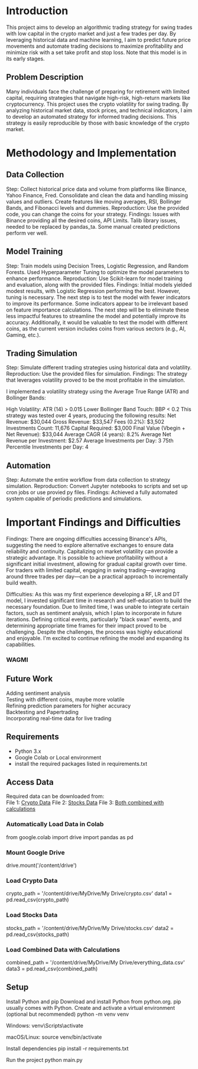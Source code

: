 # Introduction
This project aims to develop an algorithmic trading strategy for swing trades with low capital in the crypto market and just a few trades per day. By leveraging historical data and machine learning, I aim to predict future price movements and automate trading decisions to maximize profitability and minimize risk with a set take profit and stop loss. Note that this model is in its early stages.  

## Problem Description    
Many individuals face the challenge of preparing for retirement with limited capital, requiring strategies that navigate high-risk, high-return markets like cryptocurrency. This project uses the crypto volatility for swing trading. By analyzing historical market data, stock prices, and technical indicators, I aim to develop an automated strategy for informed trading decisions. This strategy is easily reproducible by those with basic knowledge of the crypto market.

# Methodology and Implementation   

## Data Collection   
Step: Collect historical price data and volume from platforms like Binance, Yahoo Finance, Fred. Consolidate and clean the data and handling missing values and outliers. Create features like moving averages, RSI, Bollinger Bands, and Fibonacci levels and dummies.
Reproduction: Use the provided code, you can change the coins for your strategy.
Findings: Issues with Binance providing all the desired coins, API Limits. Talib library issues, needed to be replaced by pandas_ta. Some manual created predictions perform ver well.


## Model Training    
Step: Train models using Decision Trees, Logistic Regression, and Random Forests. Used Hyperparameter Tuning to optimize the model parameters to enhance performance.
Reproduction: Use Scikit-learn for model training and evaluation, along with the provided files.
Findings: Initial models yielded modest results, with Logistic Regression performing the best. However, tuning is necessary. The next step is to test the model with fewer indicators to improve its performance. Some indicators appear to be irrelevant based on feature importance calculations. The next step will be to eliminate these less impactful features to streamline the model and potentially improve its accuracy. Additionally, it would be valuable to test the model with different coins, as the current version includes coins from various sectors (e.g., AI, Gaming, etc.). 

## Trading Simulation    
Step: Simulate different trading strategies using historical data and volatility.
Reproduction: Use the provided files for simulation.
Findings: The strategy that leverages volatility proved to be the most profitable in the simulation.

I implemented a volatility strategy using the Average True Range (ATR) and Bollinger Bands:

High Volatility: ATR (14) > 0.015
Lower Bollinger Band Touch: BBP < 0.2
This strategy was tested over 4 years, producing the following results:
Net Revenue: $30,044
Gross Revenue: $33,547
Fees (0.2%): $3,502
Investments Count: 11,676
Capital Required: $3,000
Final Value (Vbegin + Net Revenue): $33,044
Average CAGR (4 years): 8.2%
Average Net Revenue per Investment: $2.57
Average Investments per Day: 3
75th Percentile Investments per Day: 4

## Automation   
Step: Automate the entire workflow from data collection to strategy simulation.
Reproduction: Convert Jupyter notebooks to scripts and set up cron jobs or use provied py files.
Findings: Achieved a fully automated system capable of periodic predictions and simulations.

# Important Findings and Difficulties
Findings: There are ongoing difficulties accessing Binance's APIs, suggesting the need to explore alternative exchanges to ensure data reliability and continuity. Capitalizing on market volatility can provide a strategic advantage. It is possible to achieve profitability without a significant initial investment, allowing for gradual capital growth over time. For traders with limited capital, engaging in swing trading—averaging around three trades per day—can be a practical approach to incrementally build wealth.

Difficulties: As this was my first experience developing a RF, LR and DT model, I invested significant time in research and self-education to build the necessary foundation. Due to limited time, I was unable to integrate certain factors, such as sentiment analysis, which I plan to incorporate in future iterations.
Defining critical events, particularly "black swan" events, and determining appropriate time frames for their impact proved to be challenging. Despite the challenges, the process was highly educational and enjoyable. I'm excited to continue refining the model and expanding its capabilities.   
### WAGMI 


## Future Work
Adding sentiment analysis   
Testing with different coins, maybe more volatile   
Refining prediction parameters for higher accuracy   
Backtesting and Papertrading    
Incorporating real-time data for live trading   

## Requirements
- Python 3.x
- Google Colab or Local environment
- install the required packages listed in requirements.txt

## Access Data    
Required data can be downloaded from:     
File 1: [Crypto Data](https://drive.google.com/file/d/1-09LDYhQIjgorvsxgqVkhd1T3QvP3akU/view?usp=sharing)
File 2: [Stocks Data](https://drive.google.com/file/d/1PjkT11UkqvOw7Sl7AhrDjGHI3W7-f-Bh/view?usp=sharing)
File 3: [Both combined with calculations](https://drive.google.com/file/d/1fSoSmx0lkBawGWfySwqaAOTTK43-9nBM/view?usp=sharing)

### Automatically Load Data in Colab     
from google.colab import drive
import pandas as pd 

### Mount Google Drive
drive.mount('/content/drive')

### Load Crypto Data
crypto_path = '/content/drive/MyDrive/My Drive/crypto.csv'
data1 = pd.read_csv(crypto_path)

### Load Stocks Data
stocks_path = '/content/drive/MyDrive/My Drive/stocks.csv'
data2 = pd.read_csv(stocks_path)

### Load Combined Data with Calculations
combined_path = '/content/drive/MyDrive/My Drive/everything_data.csv'
data3 = pd.read_csv(combined_path)


## Setup
Install Python and pip
Download and install Python from python.org. pip usually comes with Python.
Create and activate a virtual environment (optional but recommended)
python -m venv venv

Windows:
venv\Scripts\activate

macOS/Linux:
source venv/bin/activate

Install dependencies
pip install -r requirements.txt

Run the project
python main.py
